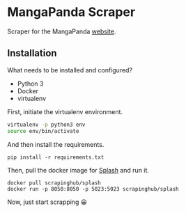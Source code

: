 # MangaPanda Scraper

Scraper for the MangaPanda [website](https://mangapanda.org/).

## Installation

What needs to be installed and configured?

* Python 3
* Docker
* virtualenv

First, initiate the virtualenv environment.

```bash
virtualenv -p python3 env
source env/bin/activate
```

And then install the requirements.

```
pip install -r requirements.txt
```

Then, pull the docker image for [Splash](https://github.com/scrapinghub/splash) and run it.

```
docker pull scrapinghub/splash
docker run -p 8050:8050 -p 5023:5023 scrapinghub/splash
```

Now, just start scrapping 😀
